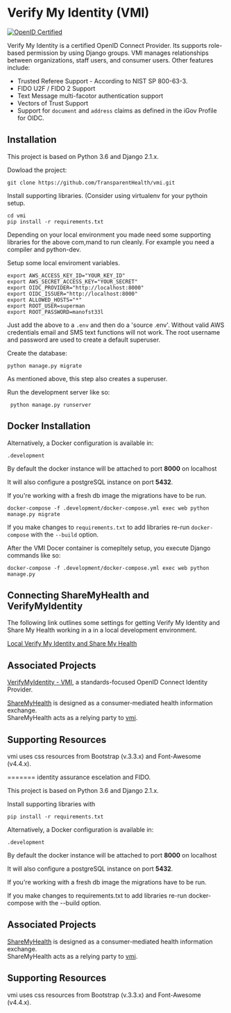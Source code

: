 # Verify My Identity (VMI)

[![OpenID Certified](https://cloud.githubusercontent.com/assets/1454075/7611268/4d19de32-f97b-11e4-895b-31b2455a7ca6.png)](https://openid.net/certification/)

Verify My Identity is a certified OpenID Connect Provider. Its supports role-based permission by using Django groups. VMI manages relationships between organizations, staff users, and consumer users. Other features include:


* Trusted Referee Support - According to NIST SP 800-63-3.
* FIDO U2F / FIDO 2 Support
* Text Message multi-facotor authentication support 
* Vectors of Trust Support
* Support for `document` and `address` claims as defined in the iGov Profile for OIDC.



Installation
------------

This project is based on Python 3.6 and Django 2.1.x. 

Dowload the project:

    git clone https://github.com/TransparentHealth/vmi.git
   

Install supporting libraries. (Consider using virtualenv for your pythoin setup.

    cd vmi
    pip install -r requirements.txt

Depending on your local environment you made need some supporting libraries
for the above com,mand to run cleanly. For example you need a 
compiler and python-dev.

Setup some local enviroment variables. 


    export AWS_ACCESS_KEY_ID="YOUR_KEY_ID"
    export AWS_SECRET_ACCESS_KEY="YOUR_SECRET"
    export OIDC_PROVIDER="http://localhost:8000"
    export OIDC_ISSUER="http://localhost:8000"
    export ALLOWED_HOSTS="*"
    export ROOT_USER=superman
    export ROOT_PASSWORD=manofst33l

Just add the above to a `.env` and then do a 'source .env'. Without valid 
AWS credentials email and SMS text functions will not work. The root username and password 
are used to create a default superuser.

Create the database:

    python manage.py migrate

As mentioned above, this step also creates a superuser.

Run the development server like so:


     python manage.py runserver




Docker Installation
-------------------

Alternatively, a Docker configuration is available in:

    .development

By default the docker instance will be attached to 
port **8000** on localhost

It will also configure a postgreSQL instance on port **5432**.

If you're working with a fresh db image
the migrations have to be run.

```
docker-compose -f .development/docker-compose.yml exec web python manage.py migrate
```

If you make changes to `requirements.txt` to add libraries re-run 
`docker-compose` with the `--build` option.

After the VMI Docer container is comepltely setup, you execute Django 
commands like so:


`docker-compose -f .development/docker-compose.yml exec web python manage.py`




Connecting ShareMyHealth and VerifyMyIdentity
---------------------------------------------

The following link outlines some settings for getting Verify My Identity and Share My Health working in
a in a local development environment.

[Local Verify My Identity and Share My Health](https://gist.github.com/whytheplatypus/4b11eec09df978656b9007155a96c7dd)



## Associated Projects

[VerifyMyIdentity - VMI](https://github.com/TransparentHealth/vmi), 
a standards-focused OpenID Connect Identity Provider.

[ShareMyHealth](https://github.com/TransparentHealth/sharemyhealth) is designed as a 
consumer-mediated health information exchange.  
ShareMyHealth acts as a relying party to 
[vmi](https://github.com/TransparentHealth/vmi).

## Supporting Resources

vmi uses css resources from Bootstrap (v.3.3.x) and 
Font-Awesome (v4.4.x). 


=======
identity assurance escelation and FIDO.

This project is based on Python 3.6 and Django 2.1.x.

Install supporting libraries with

    pip install -r requirements.txt
    

Alternatively, a Docker configuration is available in:

    .development

By default the docker instance will be attached to 
port **8000** on localhost

It will also configure a postgreSQL instance on port **5432**.

If you're working with a fresh db image
the migrations have to be run.

If you make changes to requirements.txt to add libraries re-run 
docker-compose with the --build option.

## Associated Projects

[ShareMyHealth](https://github.com/TransparentHealth/sharemyhealth) is designed as a 
consumer-mediated health information exchange.  
ShareMyHealth acts as a relying party to 
[vmi](https://github.com/TransparentHealth/vmi).

## Supporting Resources

vmi uses css resources from Bootstrap (v.3.3.x) and 
Font-Awesome (v4.4.x). 
